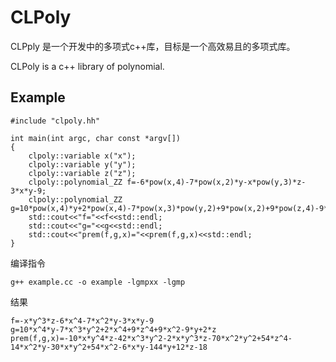 # CLPoly

CLPply 是一个开发中的多项式c++库，目标是一个高效易且的多项式库。

CLPoly is a c++ library of polynomial.

## Example

```
#include "clpoly.hh"

int main(int argc, char const *argv[])
{
    clpoly::variable x("x");
    clpoly::variable y("y");
    clpoly::variable z("z");
    clpoly::polynomial_ZZ f=-6*pow(x,4)-7*pow(x,2)*y-x*pow(y,3)*z-3*x*y-9;
    clpoly::polynomial_ZZ g=10*pow(x,4)*y+2*pow(x,4)-7*pow(x,3)*pow(y,2)+9*pow(x,2)+9*pow(z,4)-9*y+2*z;
    std::cout<<"f="<<f<<std::endl;
    std::cout<<"g="<<g<<std::endl;
    std::cout<<"prem(f,g,x)="<<prem(f,g,x)<<std::endl;
}
```
编译指令
```
g++ example.cc -o example -lgmpxx -lgmp  
```
结果
```
f=-x*y^3*z-6*x^4-7*x^2*y-3*x*y-9
g=10*x^4*y-7*x^3*y^2+2*x^4+9*z^4+9*x^2-9*y+2*z
prem(f,g,x)=-10*x*y^4*z-42*x^3*y^2-2*x*y^3*z-70*x^2*y^2+54*z^4-14*x^2*y-30*x*y^2+54*x^2-6*x*y-144*y+12*z-18
```
